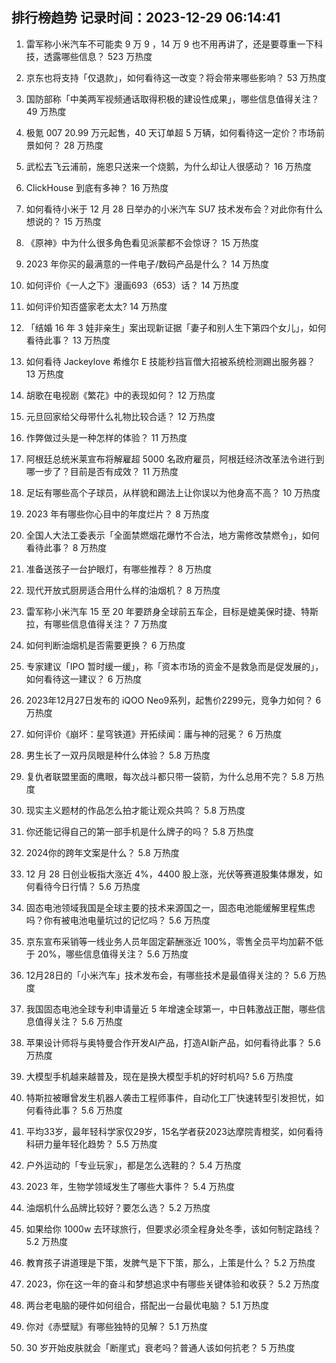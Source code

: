 
## 排行榜趋势 记录时间：2023-12-29 06:14:41
  
  1. 雷军称小米汽车不可能卖 9 万 9 ，14 万 9 也不用再讲了，还是要尊重一下科技，透露哪些信息？ 523 万热度
    
  2. 京东也将支持「仅退款」，如何看待这一改变？将会带来哪些影响？ 53 万热度
    
  3. 国防部称「中美两军视频通话取得积极的建设性成果」，哪些信息值得关注？ 49 万热度
    
  4. 极氪 007 20.99 万元起售，40 天订单超 5 万辆，如何看待这一定价？市场前景如何？ 28 万热度
    
  5. 武松去飞云浦前，施恩只送来一个烧鹅，为什么却让人很感动？ 16 万热度
    
  6. ClickHouse 到底有多神？ 16 万热度
    
  7. 如何看待小米于 12 月 28 日举办的小米汽车 SU7 技术发布会？对此你有什么想说的？ 15 万热度
    
  8. 《原神》中为什么很多角色看见派蒙都不会惊讶？ 15 万热度
    
  9. 2023 年你买的最满意的一件电子/数码产品是什么？ 14 万热度
    
  10. 如何评价《一人之下》漫画693（653）话？ 14 万热度
    
  11. 如何评价知否盛家老太太? 14 万热度
    
  12. 「结婚 16 年 3 娃非亲生」案出现新证据「妻子和别人生下第四个女儿」，如何看待此事？ 13 万热度
    
  13. 如何看待 Jackeylove 希维尔 E 技能秒挡盲僧大招被系统检测踢出服务器？ 13 万热度
    
  14. 胡歌在电视剧《繁花》中的表现如何？ 12 万热度
    
  15. 元旦回家给父母带什么礼物比较合适？ 12 万热度
    
  16. 作弊做过头是一种怎样的体验？ 11 万热度
    
  17. 阿根廷总统米莱宣布将解雇超 5000 名政府雇员，阿根廷经济改革法令进行到哪一步了？目前是否有成效？ 11 万热度
    
  18. 足坛有哪些高个子球员，从样貌和踢法上让你误以为他身高不高？ 10 万热度
    
  19. 2023 年有哪些你心目中的年度烂片？ 8 万热度
    
  20. 全国人大法工委表示「全面禁燃烟花爆竹不合法，地方需修改禁燃令」，如何看待此事？ 8 万热度
    
  21. 准备送孩子一台护眼灯，有哪些推荐？ 8 万热度
    
  22. 现代开放式厨房适合用什么样的油烟机？ 8 万热度
    
  23. 雷军称小米汽车 15 至 20 年要跻身全球前五车企，目标是媲美保时捷、特斯拉，有哪些信息值得关注？ 7 万热度
    
  24. 如何判断油烟机是否需要更换？ 6 万热度
    
  25. 专家建议「IPO 暂时缓一缓」，称「资本市场的资金不是救急而是促发展的」，如何看待这一建议？ 6 万热度
    
  26. 2023年12月27日发布的 iQOO Neo9系列，起售价2299元，竞争力如何？ 6 万热度
    
  27. 如何评价《崩坏：星穹铁道》开拓续闻：庸与神的冠冕？ 6 万热度
    
  28. 男生长了一双丹凤眼是种什么体验？ 5.8 万热度
    
  29. 复仇者联盟里面的鹰眼，每次战斗都只带一袋箭，为什么总用不完？ 5.8 万热度
    
  30. 现实主义题材的作品怎么拍才能让观众共鸣？ 5.8 万热度
    
  31. 你还能记得自己的第一部手机是什么牌子的吗？ 5.8 万热度
    
  32. 2024你的跨年文案是什么？ 5.8 万热度
    
  33. 12 月 28 日创业板指大涨近 4%，4400 股上涨，光伏等赛道股集体爆发，如何看待今日行情？ 5.6 万热度
    
  34. 固态电池领域我国是全球主要的技术来源国之一，固态电池能缓解里程焦虑吗？你有被电池电量坑过的记忆吗？ 5.6 万热度
    
  35. 京东宣布采销等一线业务人员年固定薪酬涨近 100%，零售全员平均加薪不低于 20%，哪些信息值得关注？ 5.6 万热度
    
  36. 12月28日的「小米汽车」技术发布会，有哪些技术是最值得关注的？ 5.6 万热度
    
  37. 我国固态电池全球专利申请量近 5 年增速全球第一，中日韩激战正酣，哪些信息值得关注？ 5.6 万热度
    
  38. 苹果设计师将与奥特曼合作开发AI产品，打造AI新产品，如何看待此事？ 5.6 万热度
    
  39. 大模型手机越来越普及，现在是换大模型手机的好时机吗? 5.6 万热度
    
  40. 特斯拉被曝曾发生机器人袭击工程师事件，自动化工厂快速转型引发担忧，如何看待此事？ 5.6 万热度
    
  41. 平均33岁，最年轻科学家仅29岁，15名学者获2023达摩院青橙奖，如何看待科研力量年轻化趋势？ 5.5 万热度
    
  42. 户外运动的「专业玩家」，都是怎么选鞋的？ 5.4 万热度
    
  43. 2023 年，生物学领域发生了哪些大事件？ 5.4 万热度
    
  44. 油烟机什么品牌比较好？要怎么选？ 5.2 万热度
    
  45. 如果给你 1000w 去环球旅行，但要求必须全程身处冬季，该如何制定路线？ 5.2 万热度
    
  46. 教育孩子讲道理是下策，发脾气是下下策，那么，上策是什么？ 5.2 万热度
    
  47. 2023，你在这一年的奋斗和梦想追求中有哪些关键体验和收获？ 5.2 万热度
    
  48. 两台老电脑的硬件如何组合，搭配出一台最优电脑？ 5.1 万热度
    
  49. 你对《赤壁赋》有哪些独特的见解？ 5.1 万热度
    
  50. 30 岁开始皮肤就会「断崖式」衰老吗？普通人该如何抗老？ 5 万热度
    